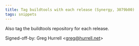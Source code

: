 ```yaml
---
title: Tag buildtools with each release (Synergy, 3079b00)
tags: snippets
---
```


Also tag the buildtools repository for each release.

Signed-off-by: Greg Hurrell &lt;greg@hurrell.net&gt;
